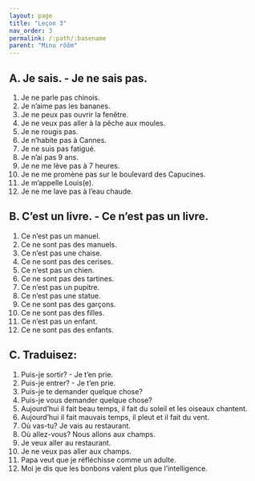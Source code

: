 ```yaml
---
layout: page
title: "Leçon 3"
nav_order: 3
permalink: /:path/:basename
parent: "Minu rõõm"
---
```


## A. Je sais. - Je ne sais pas.
1. Je ne parle pas chinois.  
2. Je n’aime pas les bananes.  
3. Je ne peux pas ouvrir la fenêtre.  
4. Je ne veux pas aller à la pêche aux moules.  
5. Je ne rougis pas.  
6. Je n’habite pas à Cannes.  
7. Je ne suis pas fatigué.  
8. Je n’ai pas 9 ans.  
9. Je ne me lève pas à 7 heures.  
10. Je ne me promène pas sur le boulevard des Capucines.  
11. Je m’appelle Louis(e).  
12. Je ne me lave pas à l’eau chaude.  

## B. C’est un livre. - Ce n’est pas un livre.  
1. Ce n’est pas un manuel.  
2. Ce ne sont pas des manuels.  
3. Ce n’est pas une chaise.  
4. Ce ne sont pas des cerises.  
5. Ce n’est pas un chien.  
6. Ce ne sont pas des tartines.  
7. Ce n’est pas un pupitre.  
8. Ce n’est pas une statue.  
9. Ce ne sont pas des garçons.  
10. Ce ne sont pas des filles.  
11. Ce n’est pas un enfant.  
12. Ce ne sont pas des enfants.  

## C. Traduisez:  
1. Puis-je sortir? - Je t’en prie.  
2. Puis-je entrer? - Je t’en prie.  
3. Puis-je te demander quelque chose?  
4. Puis-je vous demander quelque chose?  
5. Aujourd’hui il fait beau temps, il fait du soleil et les oiseaux chantent.  
6. Aujourd’hui il fait mauvais temps, il pleut et il fait du vent.  
7. Où vas-tu? Je vais au restaurant.  
8. Où allez-vous? Nous allons aux champs.  
9. Je veux aller au restaurant.  
10. Je ne veux pas aller aux champs.  
11. Papa veut que je réfléchisse comme un adulte.  
12. Moi je dis que les bonbons valent plus que l’intelligence.  
